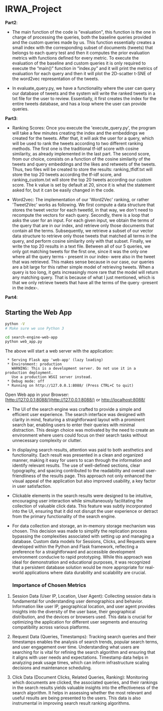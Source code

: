 # IRWA_Project 

**Part2**:

- The main function of the code is "evaluation", this function is the one in charge of processing the queries, both the baseline queries provided and the custom queries made by us. This function essentially creates a small index with the corresponding subset of documents (tweets) that belongs to each query test and then it computes the prior evaluation metrics with functions defined for every metric. 
To execute the evaluation of the baseline and custom queries it is only required to execute the “main()” function in “index.py” and it will print the metrics of evaluation for each query and then it will plot the 2D-scatter t-SNE of the word2vec representation of the tweets.
 

- In evaluate_query.py, we have a functionality where the user can query our database of tweets and the system will write the ranked tweets in a txt file for the user to review. Essentially, it first creates the index for the entire tweets database, and has a loop where the user can provide queries.

**Part3**:

- Ranking Scores: Once you execute the 'execute_query.py', the program will take a few minutes creating the index and the embeddings we created for the tweets. After that, it will ask the user for a query, which will be used to rank the tweets according to two different ranking methods. The first one is the traditional tf-idf score with cosine similarity, as already implemented in the last part. The second score, from our choice, consists on a function of the cosine similarity of the tweets and query embeddings and the likes and retweets of the tweets. Thus, two files will be created to store the results: ranking_tfidf.txt will store the top 20 tweets according the tf-idf score, and ranking_custom.txt will store the top 20 tweets according our custom score. The k value is set by default at 20, since it is what the statement asked for, but it can be easily changed in the code.

- Word2vec: The implementation of our 'Word2Vec' ranking, or rather 'Tweet2Vec' works as following. We first compute a data structure that stores the tweet vector for each tweetId, in that way, we don't need to recompute the vectors for each query. Secondly, there is a loop that asks the user for an input. For each given input, we obtain the terms of the query that are in our index, and retrieve only those documents that contain all the terms. Subsequently, we retrieve a subset of our vector data structure to retrieve only those tweets that matched all terms in the query, and perform cosine similarity only with that subset. Finally, we write the top 20 results in a text file. Between all of our 5 queries, we only got matching tweets for the first one, since it was the only one where all the query terms - present in our index- were also in the tweet that was retrieved. This makes sense because in our case, our queries are a bit large for this rather simple model of retrieving tweets. When a query is too long, it gets increasingly more rare that the model will return any matching query. That is because of what I just mentioned, which is that we only retrieve tweets that have all the terms of the query -present in the index-.


**Part4**:

## Starting the Web App

```bash
python -V
# Make sure we use Python 3

cd search-engine-web-app
python web_app.py
```
The above will start a web server with the application:
```
 * Serving Flask app 'web-app' (lazy loading)
 * Environment: production
   WARNING: This is a development server. Do not use it in a production deployment.
   Use a production WSGI server instead.
 * Debug mode: off
 * Running on http://127.0.0.1:8088/ (Press CTRL+C to quit)
```

Open Web app in your Browser:  
[http://127.0.0.1:8088/](http://127.0.0.1:8088/) or [http://localhost:8088/](http://localhost:8088/)

- The UI of the search engine was crafted to provide a simple and efficient user experience. The search interface was designed with clarity in mind, featuring a straightforward layout with a prominent search bar, enabling users to enter their queries with minimal distraction. This design choice was motivated by the need to create an environment where users could focus on their search tasks without unnecessary complexity or clutter.

- In displaying search results, attention was paid to both aesthetics and functionality. Each result was presented in a clean and organized manner, making it easy for users to scan through the information and identify relevant results. The use of well-defined sections, clear typography, and spacing contributed to the readability and overall user-friendliness of the results page. This approach not only enhanced the visual appeal of the application but also improved usability, a key factor in user satisfaction.

- Clickable elements in the search results were designed to be intuitive, encouraging user interaction while simultaneously facilitating the collection of valuable click data. This feature was subtly incorporated into the UI, ensuring that it did not disrupt the user experience or detract from the primary functionality of the search engine.

- For data collection and storage, an in-memory storage mechanism was chosen. This decision was made to simplify the replication process bypassing the complexities associated with setting up and managing a database. Custom data models for Sessions, Clicks, and Requests were developed within the Python and Flask framework, reflecting a preference for a straightforward and accessible development environment conducive to rapid prototyping. While this approach was ideal for demonstration and educational purposes, it was recognized that a persistent database solution would be more appropriate for real-world applications where data durability and scalability are crucial.

  ### Importance of Chosen Metrics

1. Session Data (User IP, Location, User Agent): Collecting session data is fundamental for understanding user demographics and behavior. Information like user IP, geographical location, and user agent provides insights into the diversity of the user base, their geographical distribution, and the devices or browsers used. This data is crucial for optimizing the application for different user segments and ensuring compatibility across various platforms.

2. Request Data (Queries, Timestamps): Tracking search queries and their timestamps enables the analysis of search trends, popular search terms, and user engagement over time. Understanding what users are searching for is vital for refining the search algorithm and ensuring that it aligns with user needs and expectations. Timestamp data helps in analyzing peak usage times, which can inform infrastructure scaling decisions and maintenance scheduling.

3. Click Data (Document Clicks, Related Queries, Ranking): Monitoring which documents are clicked, the associated queries, and their rankings in the search results yields valuable insights into the effectiveness of the search algorithm. It helps in assessing whether the most relevant and useful results are being presented to the users. This data is also instrumental in improving search result ranking algorithms.



